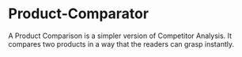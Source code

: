 # Product-Comparator
A Product Comparison is a simpler version of Competitor Analysis. It compares two products in a way that the readers can grasp instantly.
